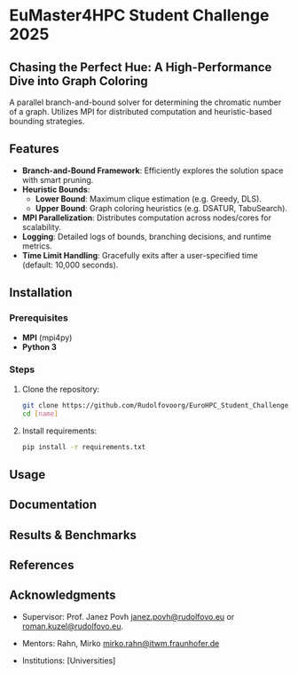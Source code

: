 # EuMaster4HPC Student Challenge 2025
## Chasing the Perfect Hue: A High-Performance Dive into Graph Coloring

A parallel branch-and-bound solver for determining the chromatic number of a graph. Utilizes MPI for distributed computation and heuristic-based bounding strategies.

## Features
- **Branch-and-Bound Framework**: Efficiently explores the solution space with smart pruning.
- **Heuristic Bounds**: 
  - **Lower Bound**: Maximum clique estimation (e.g. Greedy, DLS).
  - **Upper Bound**: Graph coloring heuristics (e.g. DSATUR, TabuSearch).
- **MPI Parallelization**: Distributes computation across nodes/cores for scalability.
- **Logging**: Detailed logs of bounds, branching decisions, and runtime metrics.
- **Time Limit Handling**: Gracefully exits after a user-specified time (default: 10,000 seconds).

## Installation

### Prerequisites
- **MPI** (mpi4py)
- **Python 3**

### Steps
1. Clone the repository:
   ```bash
   git clone https://github.com/Rudolfovoorg/EuroHPC_Student_Challenge_2025_Team_3.git
   cd [name]
   ```
2. Install requirements:
   ```bash
   pip install -r requirements.txt
   ```

## Usage 


## Documentation

## Results & Benchmarks

## References


## Acknowledgments

- Supervisor: Prof. Janez Povh janez.povh@rudolfovo.eu or roman.kuzel@rudolfovo.eu.

- Mentors: Rahn, Mirko <mirko.rahn@itwm.fraunhofer.de>

- Institutions: [Universities]
